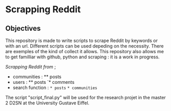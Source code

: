 # Scrapping Reddit

## Objectives 
This repository is made to write scripts to scrape Reddit by keywords or with an url. Different scripts can be used depeding on the necessity. There are exemples of the kind of collect it allows. This repository also allows me to get familliar with github, python and scraping : it is a work in progress.  

*Scrapping Reddit from* ;  
* communities :
** posts
* users : 
** posts
`* comments
* search function :
`* posts`
`* communities`

The script "script_final.py" will be used for the research projet in the master 2 D2SN at the University Gustave Eiffel.


